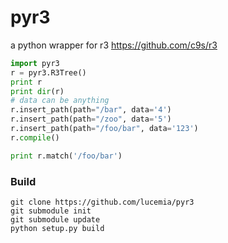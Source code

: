 pyr3
====

a python wrapper for r3 https://github.com/c9s/r3


```python
import pyr3
r = pyr3.R3Tree()
print r
print dir(r)
# data can be anything
r.insert_path(path="/bar", data='4')
r.insert_path(path="/zoo", data='5')
r.insert_path(path="/foo/bar", data='123')
r.compile()

print r.match('/foo/bar')
```

### Build

    git clone https://github.com/lucemia/pyr3
    git submodule init
    git submodule update
    python setup.py build

